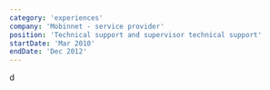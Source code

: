```yaml
---
category: 'experiences'
company: 'Mobinnet - service provider'
position: 'Technical support and supervisor technical support'
startDate: 'Mar 2010'
endDate: 'Dec 2012'
---
```


d
